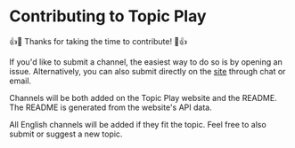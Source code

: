 # Contributing to Topic Play

👍🎉 Thanks for taking the time to contribute! 🎉👍

If you'd like to submit a channel, the easiest way to do so is by opening an issue. Alternatively, you can also submit directly on the [site](https://topicplay.com) through chat or email.

Channels will be both added on the Topic Play website and the README. The README is generated from the website's API data.

All English channels will be added if they fit the topic. Feel free to also submit or suggest a new topic.
